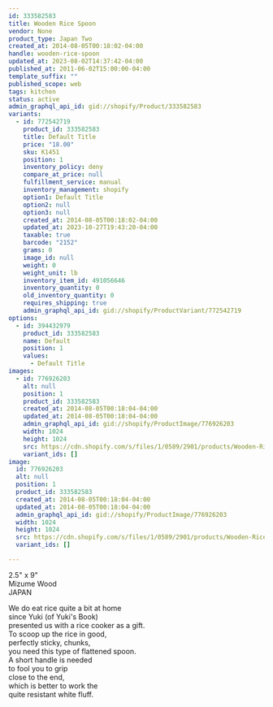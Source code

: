```yaml
---
id: 333582583
title: Wooden Rice Spoon
vendor: None
product_type: Japan Two
created_at: 2014-08-05T00:18:02-04:00
handle: wooden-rice-spoon
updated_at: 2023-08-02T14:37:42-04:00
published_at: 2011-06-02T15:00:00-04:00
template_suffix: ""
published_scope: web
tags: kitchen
status: active
admin_graphql_api_id: gid://shopify/Product/333582583
variants:
  - id: 772542719
    product_id: 333582583
    title: Default Title
    price: "18.00"
    sku: K1451
    position: 1
    inventory_policy: deny
    compare_at_price: null
    fulfillment_service: manual
    inventory_management: shopify
    option1: Default Title
    option2: null
    option3: null
    created_at: 2014-08-05T00:18:02-04:00
    updated_at: 2023-10-27T19:43:20-04:00
    taxable: true
    barcode: "2152"
    grams: 0
    image_id: null
    weight: 0
    weight_unit: lb
    inventory_item_id: 491056646
    inventory_quantity: 0
    old_inventory_quantity: 0
    requires_shipping: true
    admin_graphql_api_id: gid://shopify/ProductVariant/772542719
options:
  - id: 394432979
    product_id: 333582583
    name: Default
    position: 1
    values:
      - Default Title
images:
  - id: 776926203
    alt: null
    position: 1
    product_id: 333582583
    created_at: 2014-08-05T00:18:04-04:00
    updated_at: 2014-08-05T00:18:04-04:00
    admin_graphql_api_id: gid://shopify/ProductImage/776926203
    width: 1024
    height: 1024
    src: https://cdn.shopify.com/s/files/1/0589/2901/products/Wooden-Rice-Spoon.jpeg?v=1407212284
    variant_ids: []
image:
  id: 776926203
  alt: null
  position: 1
  product_id: 333582583
  created_at: 2014-08-05T00:18:04-04:00
  updated_at: 2014-08-05T00:18:04-04:00
  admin_graphql_api_id: gid://shopify/ProductImage/776926203
  width: 1024
  height: 1024
  src: https://cdn.shopify.com/s/files/1/0589/2901/products/Wooden-Rice-Spoon.jpeg?v=1407212284
  variant_ids: []

---
```


2.5" x 9"  
Mizume Wood  
JAPAN

<!-- td {border: 1px solid #ccc;}br {mso-data-placement:same-cell;} -->

We do eat rice quite a bit at home  
since Yuki (of Yuki's Book)  
presented us with a rice cooker as a gift.  
To scoop up the rice in good,  
perfectly sticky, chunks,  
you need this type of flattened spoon.  
A short handle is needed  
to fool you to grip  
close to the end,  
which is better to work the  
quite resistant white fluff.